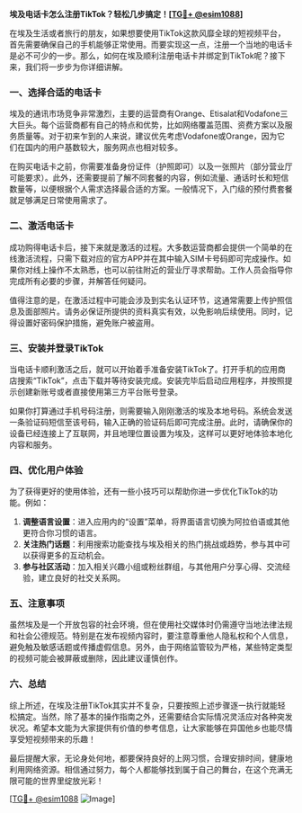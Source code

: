 **埃及电话卡怎么注册TikTok？轻松几步搞定！[[TG💪+ @esim1088](https://t.me/s/esim1088)]**

在埃及生活或者旅行的朋友，如果想要使用TikTok这款风靡全球的短视频平台，首先需要确保自己的手机能够正常使用。而要实现这一点，注册一个当地的电话卡是必不可少的一步。那么，如何在埃及顺利注册电话卡并绑定到TikTok呢？接下来，我们将一步步为你详细讲解。

### 一、选择合适的电话卡

埃及的通讯市场竞争非常激烈，主要的运营商有Orange、Etisalat和Vodafone三大巨头。每个运营商都有自己的特点和优势，比如网络覆盖范围、资费方案以及服务质量等。对于初来乍到的人来说，建议优先考虑Vodafone或Orange，因为它们在国内的用户基数较大，服务网点也相对较多。

在购买电话卡之前，你需要准备身份证件（护照即可）以及一张照片（部分营业厅可能要求）。此外，还需要提前了解不同套餐的内容，例如流量、通话时长和短信数量等，以便根据个人需求选择最合适的方案。一般情况下，入门级的预付费套餐就足够满足日常使用需求了。

### 二、激活电话卡

成功购得电话卡后，接下来就是激活的过程。大多数运营商都会提供一个简单的在线激活流程，只需下载对应的官方APP并在其中输入SIM卡号码即可完成操作。如果你对线上操作不太熟悉，也可以前往附近的营业厅寻求帮助。工作人员会指导你完成所有必要的步骤，并解答任何疑问。

值得注意的是，在激活过程中可能会涉及到实名认证环节，这通常需要上传护照信息及面部照片。请务必保证所提供的资料真实有效，以免影响后续使用。同时，记得设置好密码保护措施，避免账户被盗用。

### 三、安装并登录TikTok

当电话卡顺利激活之后，就可以开始着手准备安装TikTok了。打开手机的应用商店搜索“TikTok”，点击下载并等待安装完成。安装完毕后启动应用程序，并按照提示创建新账号或者直接使用第三方平台账号登录。

如果你打算通过手机号码注册，则需要输入刚刚激活的埃及本地号码。系统会发送一条验证码短信至该号码，输入正确的验证码后即可完成注册。此时，请确保你的设备已经连接上了互联网，并且地理位置设置为埃及，这样可以更好地体验本地化内容和服务。

### 四、优化用户体验

为了获得更好的使用体验，还有一些小技巧可以帮助你进一步优化TikTok的功能。例如：

1. **调整语言设置**：进入应用内的“设置”菜单，将界面语言切换为阿拉伯语或其他更符合你习惯的语言。
2. **关注热门话题**：利用搜索功能查找与埃及相关的热门挑战或趋势，参与其中可以获得更多的互动机会。
3. **参与社区活动**：加入相关兴趣小组或粉丝群组，与其他用户分享心得、交流经验，建立良好的社交关系网。

### 五、注意事项

虽然埃及是一个开放包容的社会环境，但在使用社交媒体时仍需遵守当地法律法规和社会公德规范。特别是在发布视频内容时，要注意尊重他人隐私权和个人信息，避免触及敏感话题或传播虚假信息。另外，由于网络监管较为严格，某些特定类型的视频可能会被屏蔽或删除，因此建议谨慎创作。

### 六、总结

综上所述，在埃及注册TikTok其实并不复杂，只要按照上述步骤逐一执行就能轻松搞定。当然，除了基本的操作指南之外，还需要结合实际情况灵活应对各种突发状况。希望本文能为大家提供有价值的参考信息，让大家能够在异国他乡也能尽情享受短视频带来的乐趣！

最后提醒大家，无论身处何地，都要保持良好的上网习惯，合理安排时间，健康地利用网络资源。相信通过努力，每个人都能够找到属于自己的舞台，在这个充满无限可能的世界里绽放光彩！

[[TG💪+ @esim1088](https://t.me/s/esim1088) ![Image](https://i.postimg.cc/4NQfJmqS/Snipaste-2025-05-13-00-14-12.png)]